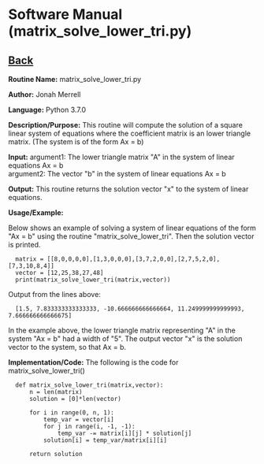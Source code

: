 # Software Manual (matrix_solve_lower_tri.py)

## [Back](../)

**Routine Name:**           matrix_solve_lower_tri.py

**Author:** Jonah Merrell

**Language:** Python 3.7.0

**Description/Purpose:** This routine will compute the solution of a square linear system of equations where the
 coefficient matrix is an lower triangle matrix. (The system is of the form Ax = b)

**Input:** argument1: The lower triangle matrix "A" in the system of linear equations Ax = b<br>
		   argument2: The vector "b" in the system of linear equations Ax = b

**Output:** This routine returns the solution vector "x" to the system of linear equations.

**Usage/Example:**

Below shows an example of solving a system of linear equations of the form "Ax = b" using the routine "matrix_solve_lower_tri".
 Then the solution vector is printed.

      matrix = [[8,0,0,0,0],[1,3,0,0,0],[3,7,2,0,0],[2,7,5,2,0],[7,3,10,8,4]]
      vector = [12,25,38,27,48]
      print(matrix_solve_lower_tri(matrix,vector))

Output from the lines above:

      [1.5, 7.833333333333333, -10.666666666666664, 11.249999999999993, 7.666666666666675]

In the example above, the lower triangle matrix representing "A" in the system "Ax = b" had a width of "5". The output vector "x"
 is the solution vector to the system, so that Ax = b.

**Implementation/Code:** The following is the code for matrix_solve_lower_tri()

      def matrix_solve_lower_tri(matrix,vector):
          n = len(matrix)
          solution = [0]*len(vector)

          for i in range(0, n, 1):
              temp_var = vector[i]
              for j in range(i, -1, -1):
                  temp_var -= matrix[i][j] * solution[j]
              solution[i] = temp_var/matrix[i][i]

          return solution
